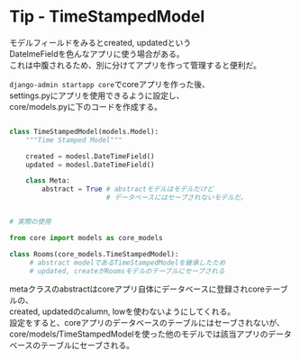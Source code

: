 # Tip - TimeStampedModel

モデルフィールドをみるとcreated, updatedという  
DateImeFieldを色んなアプリに使う場合がある。  
これは中腹されるため、別に分けてアプリを作って管理すると便利だ。  


`django-admin startapp core`でcoreアプリを作った後、  
settings.pyにアプリを使用できるように設定し、  
core/models.pyに下のコードを作成する。  

```python

class TimeStampedModel(models.Model):
    """Time Stamped Model"""

    created = modesl.DateTimeField()
    updated = modesl.DateTimeField()

    class Meta:
        abstract = True # abstractモデルはモデルだけど
                        # データベースにはセーブされないモデルだ。
```

```python

# 実際の使用

from core import models as core_models

class Rooms(core_models.TimeStampedModel):
     # abstract modelであるTimeStampedModelを継承したため
     # updated, createがRoomsモデルのテーブルにセーブされる


```

metaクラスのabstractはcoreアプリ自体にデータベースに登録されcoreテーブルの、  
created, updatedのcalumn, lowを使わないようにしてくれる。  
設定をすると、coreアプリのデータベースのテーブルにはセーブされないが、  
core/models/TimeStampedModelを使った他のモデルでは該当アプリのデータベースのテーブルにセーブされる。  

